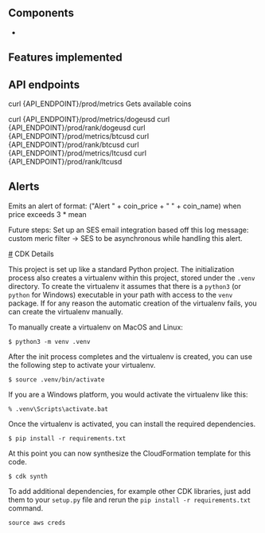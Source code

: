 ## Components

- 

## Features implemented

## API endpoints

curl {API_ENDPOINT}/prod/metrics
    Gets available coins

curl {API_ENDPOINT}/prod/metrics/dogeusd
curl {API_ENDPOINT}/prod/rank/dogeusd
curl {API_ENDPOINT}/prod/metrics/btcusd
curl {API_ENDPOINT}/prod/rank/btcusd
curl {API_ENDPOINT}/prod/metrics/ltcusd
curl {API_ENDPOINT}/prod/rank/ltcusd

## Alerts

Emits an alert of format: 
    ("Alert " + coin_price + " " + coin_name)
when price exceeds 3 * mean

Future steps: 
    Set up an SES email integration based off this log message: custom meric filter -> SES to be asynchronous while
    handling this alert.

[#](#) CDK Details

This project is set up like a standard Python project.  The initialization
process also creates a virtualenv within this project, stored under the `.venv`
directory.  To create the virtualenv it assumes that there is a `python3`
(or `python` for Windows) executable in your path with access to the `venv`
package. If for any reason the automatic creation of the virtualenv fails,
you can create the virtualenv manually.

To manually create a virtualenv on MacOS and Linux:

```
$ python3 -m venv .venv
```

After the init process completes and the virtualenv is created, you can use the following
step to activate your virtualenv.

```
$ source .venv/bin/activate
```

If you are a Windows platform, you would activate the virtualenv like this:

```
% .venv\Scripts\activate.bat
```

Once the virtualenv is activated, you can install the required dependencies.

```
$ pip install -r requirements.txt
```

At this point you can now synthesize the CloudFormation template for this code.

```
$ cdk synth
```

To add additional dependencies, for example other CDK libraries, just add
them to your `setup.py` file and rerun the `pip install -r requirements.txt`
command.

```
source aws creds
```

